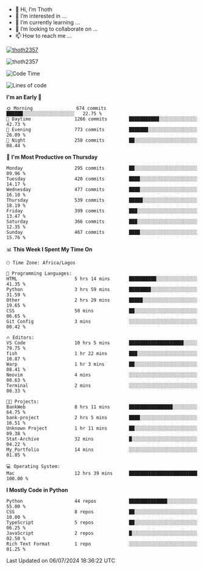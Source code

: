 <!---
thoth2357/thoth2357 is a ✨ special ✨ repository because its `README.md` (this file) appears on your GitHub profile.
You can click the Preview link to take a look at your changes.
--->

- 👋 Hi, I’m Thoth
- 👀 I’m interested in ...
- 🌱 I’m currently learning ...
- 💞️ I’m looking to collaborate on ...
- 📫 How to reach me ...


<p align="left"> <a href="https://github.com/ryo-ma/github-profile-trophy"><img src="https://github-profile-trophy.vercel.app/?username=thoth2357&theme=gruvbox&no-bg=true&no-frame=false&title=MultiLanguage,Commits,Repositories,Stars,Followers,PullRequest,Reviews,Issues" alt="thoth2357" /></a> </p>

<p align="left"> <img src="https://komarev.com/ghpvc/?username=thoth2357&label=Profile%20views&color=0e75b6&style=flat" alt="thoth2357" /> </p>

<!--START_SECTION:waka-->
![Code Time](http://img.shields.io/badge/Code%20Time-3%2C070%20hrs%2044%20mins-blue)

![Lines of code](https://img.shields.io/badge/From%20Hello%20World%20I%27ve%20Written-31.0%20million%20lines%20of%20code-blue)

**I'm an Early 🐤** 

```text
🌞 Morning                674 commits         ██████░░░░░░░░░░░░░░░░░░░   22.75 % 
🌆 Daytime                1266 commits        ███████████░░░░░░░░░░░░░░   42.73 % 
🌃 Evening                773 commits         ███████░░░░░░░░░░░░░░░░░░   26.09 % 
🌙 Night                  250 commits         ██░░░░░░░░░░░░░░░░░░░░░░░   08.44 % 
```
📅 **I'm Most Productive on Thursday** 

```text
Monday                   295 commits         ██░░░░░░░░░░░░░░░░░░░░░░░   09.96 % 
Tuesday                  420 commits         ████░░░░░░░░░░░░░░░░░░░░░   14.17 % 
Wednesday                477 commits         ████░░░░░░░░░░░░░░░░░░░░░   16.10 % 
Thursday                 539 commits         █████░░░░░░░░░░░░░░░░░░░░   18.19 % 
Friday                   399 commits         ███░░░░░░░░░░░░░░░░░░░░░░   13.47 % 
Saturday                 366 commits         ███░░░░░░░░░░░░░░░░░░░░░░   12.35 % 
Sunday                   467 commits         ████░░░░░░░░░░░░░░░░░░░░░   15.76 % 
```


📊 **This Week I Spent My Time On** 

```text
🕑︎ Time Zone: Africa/Lagos

💬 Programming Languages: 
HTML                     5 hrs 14 mins       ██████████░░░░░░░░░░░░░░░   41.35 % 
Python                   3 hrs 59 mins       ████████░░░░░░░░░░░░░░░░░   31.59 % 
Other                    2 hrs 29 mins       █████░░░░░░░░░░░░░░░░░░░░   19.65 % 
CSS                      50 mins             ██░░░░░░░░░░░░░░░░░░░░░░░   06.65 % 
Git Config               3 mins              ░░░░░░░░░░░░░░░░░░░░░░░░░   00.42 % 

🔥 Editors: 
VS Code                  10 hrs 5 mins       ████████████████████░░░░░   79.75 % 
fish                     1 hr 22 mins        ███░░░░░░░░░░░░░░░░░░░░░░   10.87 % 
Warp                     1 hr 3 mins         ██░░░░░░░░░░░░░░░░░░░░░░░   08.41 % 
Neovim                   4 mins              ░░░░░░░░░░░░░░░░░░░░░░░░░   00.63 % 
Terminal                 2 mins              ░░░░░░░░░░░░░░░░░░░░░░░░░   00.33 % 

🐱‍💻 Projects: 
BankWeb                  8 hrs 11 mins       ████████████████░░░░░░░░░   64.75 % 
bank-project             2 hrs 5 mins        ████░░░░░░░░░░░░░░░░░░░░░   16.51 % 
Unknown Project          1 hr 11 mins        ██░░░░░░░░░░░░░░░░░░░░░░░   09.38 % 
Stat-Archive             32 mins             █░░░░░░░░░░░░░░░░░░░░░░░░   04.22 % 
My_Portfolio             14 mins             ░░░░░░░░░░░░░░░░░░░░░░░░░   01.85 % 

💻 Operating System: 
Mac                      12 hrs 39 mins      █████████████████████████   100.00 % 
```

**I Mostly Code in Python** 

```text
Python                   44 repos            ██████████████░░░░░░░░░░░   55.00 % 
CSS                      8 repos             ██░░░░░░░░░░░░░░░░░░░░░░░   10.00 % 
TypeScript               5 repos             ██░░░░░░░░░░░░░░░░░░░░░░░   06.25 % 
JavaScript               2 repos             █░░░░░░░░░░░░░░░░░░░░░░░░   02.50 % 
Rich Text Format         1 repo              ░░░░░░░░░░░░░░░░░░░░░░░░░   01.25 % 
```




 Last Updated on 06/07/2024 18:36:22 UTC
<!--END_SECTION:waka-->
<!--![](http://github-profile-summary-cards.vercel.app/api/cards/profile-details?username=thoth2357&theme=2077)

![](http://github-profile-summary-cards.vercel.app/api/cards/stats?username=thoth2357&theme=2077)![](http://github-profile-summary-cards.vercel.app/api/cards/productive-time?username=thoth2357&theme=2077&utcOffset=8) -->

